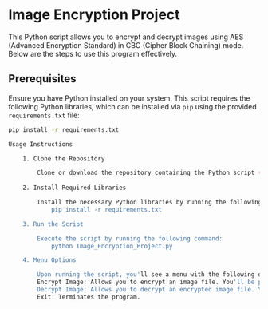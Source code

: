 # Image Encryption Project

This Python script allows you to encrypt and decrypt images using AES (Advanced Encryption Standard) in CBC (Cipher Block Chaining) mode. Below are the steps to use this program effectively.

## Prerequisites

Ensure you have Python installed on your system. This script requires the following Python libraries, which can be installed via `pip` using the provided `requirements.txt` file:

```bash
pip install -r requirements.txt

Usage Instructions

    1. Clone the Repository

        Clone or download the repository containing the Python script (Image_Encryption_Project.py) to your local machine.
    
    2. Install Required Libraries

        Install the necessary Python libraries by running the following command in your terminal or command prompt (ensure you're in the directory where requirements.txt is located):
            pip install -r requirements.txt

    3. Run the Script

        Execute the script by running the following command:
            python Image_Encryption_Project.py

    4. Menu Options

        Upon running the script, you'll see a menu with the following options:
        Encrypt Image: Allows you to encrypt an image file. You'll be prompted to enter the name of the image file (including the file extension).
        Decrypt Image: Allows you to decrypt an encrypted image file. You'll be prompted to enter the name of the encrypted file (including the file extension).
        Exit: Terminates the program.

